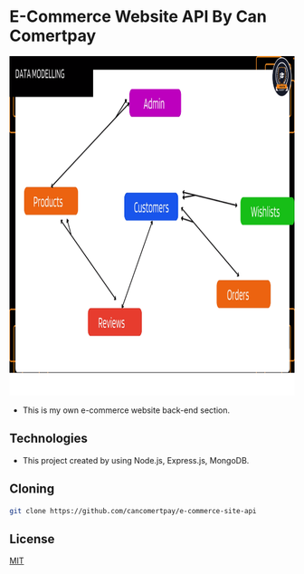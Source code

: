 # E-Commerce Website API By Can Comertpay

<img src='data-modelling-an-api.png' width='1200' height='600'>

- This is my own e-commerce website back-end section.

## Technologies

- This project created by using Node.js, Express.js, MongoDB.

## Cloning

```bash
git clone https://github.com/cancomertpay/e-commerce-site-api
```

## License

[MIT](https://choosealicense.com/licenses/mit/)